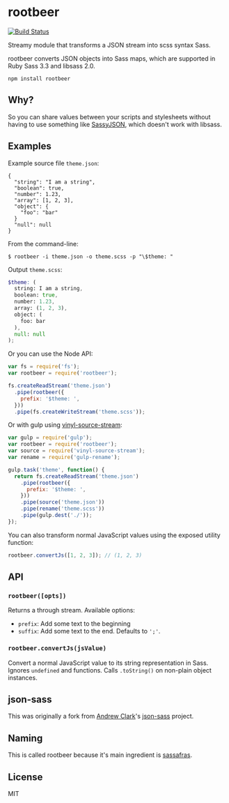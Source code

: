 # rootbeer
[![Build Status](https://travis-ci.org/gkatsev/rootbeer.svg?branch=master)](https://travis-ci.org/gkatsev/rootbeer)

Streamy module that transforms a JSON stream into scss syntax Sass.

rootbeer converts JSON objects into Sass maps, which are supported in Ruby Sass 3.3 and libsass 2.0.

```
npm install rootbeer
```

## Why?

So you can share values between your scripts and stylesheets without having to use something like [SassyJSON](https://github.com/HugoGiraudel/SassyJSON), which doesn't work with libsass.

## Examples

Example source file `theme.json`:
```
{
  "string": "I am a string",
  "boolean": true,
  "number": 1.23,
  "array": [1, 2, 3],
  "object": {
    "foo": "bar"
  }
  "null": null
}

```

From the command-line:

```
$ rootbeer -i theme.json -o theme.scss -p "\$theme: "
```

Output `theme.scss`:

```scss
$theme: (
  string: I am a string,
  boolean: true,
  number: 1.23,
  array: (1, 2, 3),
  object: (
    foo: bar
  ),
  null: null
);
```

Or you can use the Node API:

``` javascript
var fs = require('fs');
var rootbeer = require('rootbeer');

fs.createReadStream('theme.json')
  .pipe(rootbeer({
    prefix: '$theme: ',
  }))
  .pipe(fs.createWriteStream('theme.scss'));
```

Or with gulp using [vinyl-source-stream](https://github.com/hughsk/vinyl-source-stream):

```javascript
var gulp = require('gulp');
var rootbeer = require('rootbeer');
var source = require('vinyl-source-stream');
var rename = require('gulp-rename');

gulp.task('theme', function() {
  return fs.createReadStream('theme.json')
    .pipe(rootbeer({
      prefix: '$theme: ',
    }))
    .pipe(source('theme.json'))
    .pipe(rename('theme.scss'))
    .pipe(gulp.dest('./'));
});
```

You can also transform normal JavaScript values using the exposed utility function:

```javascript
rootbeer.convertJs([1, 2, 3]); // (1, 2, 3)
```

## API

### `rootbeer([opts])`

Returns a through stream. Available options:

- `prefix`: Add some text to the beginning
- `suffix`: Add some text to the end. Defaults to `';'`.

### `rootbeer.convertJs(jsValue)`

Convert a normal JavaScript value to its string representation in Sass. Ignores `undefined` and functions. Calls `.toString()` on non-plain object instances.

## json-sass
This was originally a fork from [Andrew Clark](http://twitter.com/acdlite)'s [json-sass](https://github.com/acdlite/json-sass/) project.

## Naming
This is called rootbeer because it's main ingredient is [sassafras](https://en.wikipedia.org/wiki/Sassafras#Culinary_uses_of_sassafras).

## License

MIT
